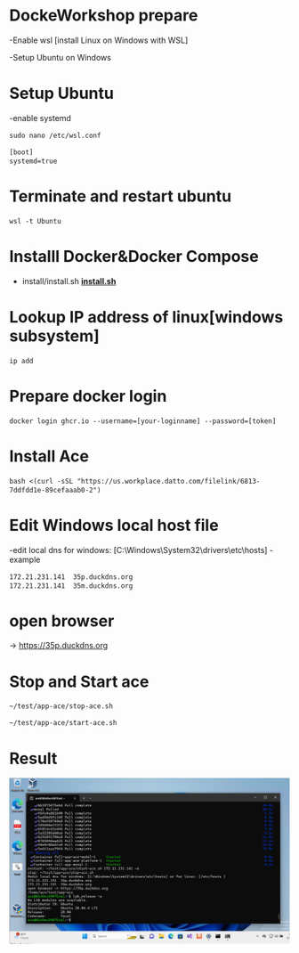 # DockeWorkshop prepare

-Enable wsl [install Linux on Windows with WSL]

-Setup Ubuntu on Windows 


# Setup Ubuntu 

-enable systemd

```
sudo nano /etc/wsl.conf

```

```
[boot] 
systemd=true
```

# Terminate and restart ubuntu

```
wsl -t Ubuntu
```

# Installl Docker&Docker Compose

- install/install.sh
**[install.sh](install/install.sh)**

# Lookup IP address of linux[windows subsystem]

```
ip add
```
# Prepare docker login 

```
docker login ghcr.io --username=[your-loginname] --password=[token]
```


# Install Ace

```
bash <(curl -sSL "https://us.workplace.datto.com/filelink/6813-7ddfdd1e-89cefaaab0-2")

```

# Edit Windows local host file

-edit local dns for windows: [C:\Windows\System32\drivers\etc\hosts]
-example
```
172.21.231.141  35p.duckdns.org
172.21.231.141  35m.duckdns.org
```
# open browser

-> https://35p.duckdns.org

# Stop and Start ace

```
~/test/app-ace/stop-ace.sh
```

```
~/test/app-ace/start-ace.sh
```


# Result

![App Screenshot](Install/image.png)
